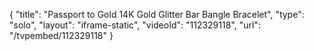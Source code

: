 {
    "title": "Passport to Gold 14K Gold Glitter Bar Bangle Bracelet",
    "type": "solo",
    "layout": "iframe-static",
    "videoId": "112329118",
    "url": "\/tvpembed\/112329118"
}